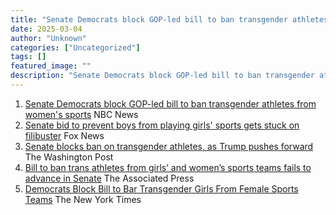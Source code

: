 ```yaml
---
title: "Senate Democrats block GOP-led bill to ban transgender athletes from women's sports - NBC News"
date: 2025-03-04
author: "Unknown"
categories: ["Uncategorized"]
tags: []
featured_image: ""
description: "Senate Democrats block GOP-led bill to ban transgender athletes from women's sports&nbsp;&nbsp;NBC NewsSenate bid to prevent boys from playing girls' sports get..."
---
```


  1. [Senate Democrats block GOP-led bill to ban transgender athletes from women's sports](https://news.google.com/rss/articles/CBMiuwFBVV95cUxNTnM2bzl1Q3QxMjJNNjlpUzJBeWRrOG5xbzBDYU11RDNOSm5JSDdSN2tlYkJWcGo1QXVUQlB1VmMwZDRDenUtczhEdzRXNjh0dUM4M3ZIWmpMQ0xxQm16MnQzU3ZPVWhhN1l4dV9aaG5uOE5DVzlYOXpFdkM4TFFncV9FdEtXMTZFTTY1bTgxVlNKbVVManZqYU9Kb19iWHVqNnVtMU5xYXZxYmNvdXJ4VWVHYTFsbkNRVnhR0gFWQVVfeXFMTk04VzY5T2J5bjVpdVZ6ODdRNnJTY3JCVzJEcWN6dU9zQkU0MS10UC1oU3lmX1NfNzh3TUJqTFpkZVdYbEFkYTNtUXJDRVNBUzJTaUJ1Q1E?oc=5)  NBC News
  2. [Senate bid to prevent boys from playing girls' sports gets stuck on filibuster](https://news.google.com/rss/articles/CBMipwFBVV95cUxNaWtVUm14RWk3b1hvVG5zUFgzd1AzR0RxY2Z4ZVFNQUxzWm43ME05MkVidjBDamhha1VhMmhDSkEtV2E4ZTl3SHNIZDlMejNwM0s0VlNDOEM5ajEzMGVrNTBTaWdGSlNpQzk5VEVnVlBnWFVlQVJjQk5Pa1QyRWVHTWdzRExEUW9pT1BWbUg1eE9MaFhHSmNXRTZjSUhodEpzTkVsWFMyUdIBrAFBVV95cUxOaV9RS0thcGZaREVJTWlveGdfTjNkR2p1R1ZVYXNPVUpIRjlpRHZNdmVDbFU3SGw3X1Z6aXFwbGx0WTVkU081RnNYNUx1ZXZvaDBLRjZ6Z0lxdngxNGNTdkxRT2k1SVU1NWd1ektIWFNaaE5IR19DYk9BVmRjaUt5MWxOU1ZCQ1dFY2ttTGJJd1Y4OWtNdHIyV3B6LVMwV096SDFUYU5uYWRqMm1M?oc=5)  Fox News
  3. [Senate blocks ban on transgender athletes, as Trump pushes forward](https://news.google.com/rss/articles/CBMioAFBVV95cUxOSTFsZzh6Q2JvajJxYS1adkxXSjJpVno3NWM5dThmSGRvcDUwVWVnSmtXSlZtUXlzQ29jTFByVm9PYXJwY3UzMEdRTm5ONzk3dUdkSVlNalV0anJ3cWFOYnphSGhHNDhjem1qSjhUaUlhVnBKbXlxOFFTWTNoRkFfS0REcEZISXZkanpRZjFLTEJvNjFRcWFGNDJockZDWkRO?oc=5)  The Washington Post
  4. [Bill to ban trans athletes from girls’ and women’s sports teams fails to advance in Senate](https://news.google.com/rss/articles/CBMikwFBVV95cUxPYjd4U2gwVzd6QnFiYXRuNk1JWkhDRmJKclEtaVM1aTRCbkM2cjYzc2VzRno2UFpLTlFSdk5xZlczOWxBNE44alJmOUl5cnEzbVUzX1lacmxUQkhGay1MZXRYSmsyOXppOHB2NVJ5V1BVNWVxX3E1cHd1MFE1RmRfaE9Ed2Fwb3p0V2psdXJoMS1WSTQ?oc=5)  The Associated Press
  5. [Democrats Block Bill to Bar Transgender Girls From Female Sports Teams](https://news.google.com/rss/articles/CBMijwFBVV95cUxOcDY4YTJYWFBzeU1mU05hYVAwSFpOZTRYZEdTQ2haRndpdllrdmQydUlGYjIxSktpaUpjX1hISEo5eXNGZ1pRall2MUlPNnYxMUNiOHNLS0hqbDh3R1JYN0VaM0hobUJldExlcDNRb3Q5dnlpTmlTa1N4OGw2LTlFTzdRZlppN3ZKQ200Ul9xdw?oc=5)  The New York Times


